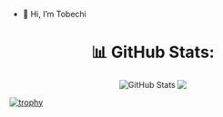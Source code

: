 - 👋 Hi, I’m Tobechi


<!---
tobechinw/tobechinw is a ✨ special ✨ repository because its `README.md` (this file) appears on your GitHub profile.
You can click the Preview link to take a look at your changes.
--->

<h1 align="center"> 📊  GitHub Stats: </h1>

<p align="center">
<!--   <a href="https://github.com/DamiAdesola/DamiAdesola"> -->
  <img align="center" src="https://github-readme-stats.vercel.app/api?username=tobechinw&show_icons=true&line_height=27&count_private=true&title_color=ffffff&text_color=c9cacc&icon_color=2bbc8a&bg_color=1d1f21" alt="GitHub Stats" />
<!--   </a> -->
<!--   <a href="https://github.com/DamiAdesola/DamiAdesola"> -->
  <img align="center" src="https://github-readme-stats.vercel.app/api/top-langs/?username=tobechinw&hide=java,html,tex&title_color=ffffff&text_color=c9cacc&icon_color=2bbc8a&bg_color=1d1f21&langs_count=3" />
<!--   </a> -->
</p>

[![trophy](https://github-profile-trophy.vercel.app/?username=DamiAdesola&theme=juicyfresh&no-frame=true&row=1&&margin-w=20&no-bg=true)](https://github-profile-trophy.vercel.app/?username=DamiAdesola&theme=juicyfresh&no-frame=true&row=1&&margin-w=20&no-bg=true)
